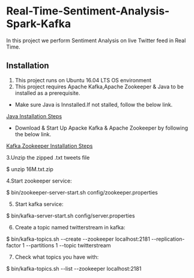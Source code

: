 # Real-Time-Sentiment-Analysis-Spark-Kafka
In this project we perform Sentiment Analysis on live Twitter feed in Real Time.

## Installation
1. This project runs on Ubuntu 16.04 LTS OS environment
2. This project requires Apache Kafka,Apache Zookeeper & Java to be installed as a prerequisite.

* Make sure Java is Innstalled.If not stalled, follow the below link.

[Java Installation Steps](https://www.digitalocean.com/community/tutorials/how-to-install-java-with-apt-get-on-ubuntu-16-04)

* Download & Start Up Apacke Kafka & Apache Zookeeper by following the below link.

[Kafka,Zookeeper Installation Steps](https://kafka.apache.org/documentation.html#gettingStarted)

3.Unzip the zipped .txt tweets file

$ unzip 16M.txt.zip

4.Start zookeeper service:

$ bin/zookeeper-server-start.sh config/zookeeper.properties

5. Start kafka service:

$ bin/kafka-server-start.sh config/server.properties

6. Create a topic named twitterstream in kafka:

$ bin/kafka-topics.sh --create --zookeeper localhost:2181 --replication-factor 1 --partitions 1 --topic twitterstream

7. Check what topics you have with:

$ bin/kafka-topics.sh --list --zookeeper localhost:2181
